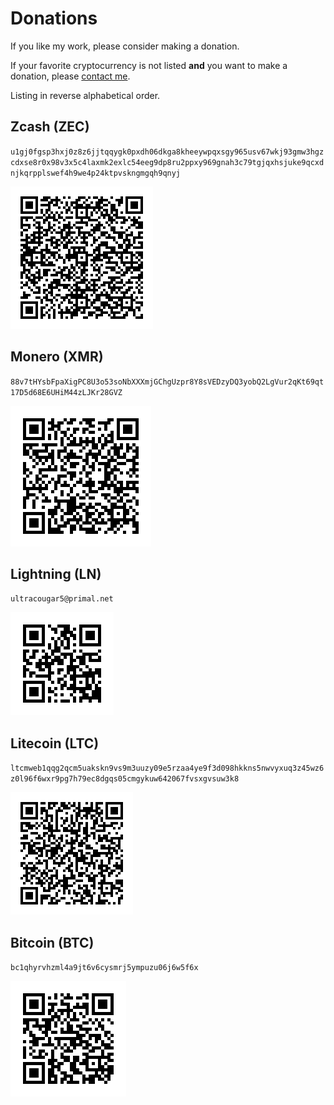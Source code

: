 # Donations

If you like my work, please consider making a donation.

If your favorite cryptocurrency is not listed **and** you want to make a
donation, please [contact me](/#contact--follow).

Listing in reverse alphabetical order.

## Zcash (ZEC)

`u1gj0fgsp3hxj0z8z6jjtqqygk0pxdh06dkga8kheeywpqxsgy965usv67wkj93gmw3hgzcdxse8r0x98v3x5c4laxmk2exlc54eeg9dp8ru2ppxy969gnah3c79tgjqxhsjuke9qcxdnjkqrpplswef4h9we4p24ktpvskngmgqh9qnyj`

![QR code](/img/zcash.png)

## Monero (XMR)

`88v7tHYsbFpaXigPC8U3o53soNbXXXmjGChgUzpr8Y8sVEDzyDQ3yobQ2LgVur2qKt69qt17D5d68E6UHiM44zLJKr28GVZ`

![QR code](/img/monero.png)

## Lightning (LN)

`ultracougar5@primal.net`

![QR code](/img/lightning.png)

## Litecoin (LTC)

`ltcmweb1qqg2qcm5uakskn9vs9m3uuzy09e5rzaa4ye9f3d098hkkns5nwvyxuq3z45wz6z0l96f6wxr9pg7h79ec8dgqs05cmgykuw642067fvsxgvsuw3k8`

![QR code](/img/litecoin.png)

## Bitcoin (BTC)

`bc1qhyrvhzml4a9jt6v6cysmrj5ympuzu06j6w5f6x`

![QR code](/img/bitcoin.png)
